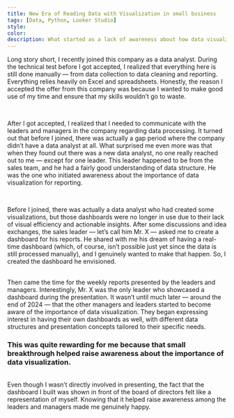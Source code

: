 ```yaml
---
title: New Era of Reading Data with Visualization in small business
tags: [Data, Python, Looker Studio]
style: 
color: 
description: What started as a lack of awareness about how data visualization could simplify reporting eventually turned into genuine interest and recognition of its importance.
---
```



Long story short, I recently joined this company as a data analyst. During the technical test before I got accepted, I realized that everything here is still done manually — from data collection to data cleaning and reporting. Everything relies heavily on Excel and spreadsheets. Honestly, the reason I accepted the offer from this company was because I wanted to make good use of my time and ensure that my skills wouldn’t go to waste.

</br>

After I got accepted, I realized that I needed to communicate with the leaders and managers in the company regarding data processing. It turned out that before I joined, there was actually a gap period where the company didn’t have a data analyst at all. What surprised me even more was that when they found out there was a new data analyst, no one really reached out to me — except for one leader. This leader happened to be from the sales team, and he had a fairly good understanding of data structure. He was the one who initiated awareness about the importance of data visualization for reporting.

</br>

Before I joined, there was actually a data analyst who had created some visualizations, but those dashboards were no longer in use due to their lack of visual efficiency and actionable insights. After some discussions and idea exchanges, the sales leader — let’s call him Mr. X — asked me to create a dashboard for his reports. He shared with me his dream of having a real-time dashboard (which, of course, isn’t possible just yet since the data is still processed manually), and I genuinely wanted to make that happen. So, I created the dashboard he envisioned.

</br>
Then came the time for the weekly reports presented by the leaders and managers. Interestingly, Mr. X was the only leader who showcased a dashboard during the presentation. It wasn’t until much later — around the end of 2024 — that the other managers and leaders started to become aware of the importance of data visualization. They began expressing interest in having their own dashboards as well, with different data structures and presentation concepts tailored to their specific needs.


### This was quite rewarding for me because that small breakthrough helped raise awareness about the importance of data visualization.

</br> Even though I wasn’t directly involved in presenting, the fact that the dashboard I built was shown in front of the board of directors felt like a representation of myself. Knowing that it helped raise awareness among the leaders and managers made me genuinely happy.
